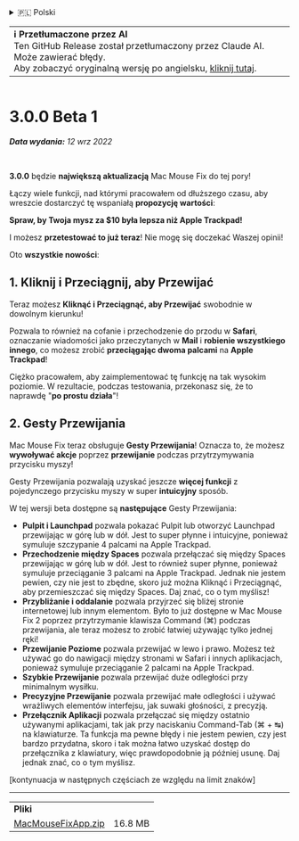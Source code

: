<details>
<summary>🇵🇱 Polski</summary>

[🇬🇧 English (GitHub Release)](https://github.com/noah-nuebling/mac-mouse-fix/releases/tag/3.0.0-Beta-1.1)\
[🇦🇩 Català](https://redirect.macmousefix.com/?target=mmf-release&tag=3.0.0-Beta-1.1&locale=ca)\
[🇩🇪 Deutsch](https://redirect.macmousefix.com/?target=mmf-release&tag=3.0.0-Beta-1.1&locale=de)\
[🇪🇸 Español](https://redirect.macmousefix.com/?target=mmf-release&tag=3.0.0-Beta-1.1&locale=es)\
[🇫🇷 Français](https://redirect.macmousefix.com/?target=mmf-release&tag=3.0.0-Beta-1.1&locale=fr)\
[🇮🇩 Indonesia](https://redirect.macmousefix.com/?target=mmf-release&tag=3.0.0-Beta-1.1&locale=id)\
[🇮🇹 Italiano](https://redirect.macmousefix.com/?target=mmf-release&tag=3.0.0-Beta-1.1&locale=it)\
[🇭🇺 Magyar](https://redirect.macmousefix.com/?target=mmf-release&tag=3.0.0-Beta-1.1&locale=hu)\
[🇳🇱 Nederlands](https://redirect.macmousefix.com/?target=mmf-release&tag=3.0.0-Beta-1.1&locale=nl)\
**🇵🇱 Polski**\
[🇧🇷 Português (Brasil)](https://redirect.macmousefix.com/?target=mmf-release&tag=3.0.0-Beta-1.1&locale=pt-BR)\
[🇵🇹 Português (Portugal)](https://redirect.macmousefix.com/?target=mmf-release&tag=3.0.0-Beta-1.1&locale=pt-PT)\
[🇷🇴 Română](https://redirect.macmousefix.com/?target=mmf-release&tag=3.0.0-Beta-1.1&locale=ro)\
[🇸🇪 Svenska](https://redirect.macmousefix.com/?target=mmf-release&tag=3.0.0-Beta-1.1&locale=sv)\
[🇻🇳 Tiếng Việt](https://redirect.macmousefix.com/?target=mmf-release&tag=3.0.0-Beta-1.1&locale=vi)\
[🇹🇷 Türkçe](https://redirect.macmousefix.com/?target=mmf-release&tag=3.0.0-Beta-1.1&locale=tr)\
[🇨🇿 Čeština](https://redirect.macmousefix.com/?target=mmf-release&tag=3.0.0-Beta-1.1&locale=cs)\
[🇬🇷 Ελληνικά](https://redirect.macmousefix.com/?target=mmf-release&tag=3.0.0-Beta-1.1&locale=el)\
[🇷🇺 Русский](https://redirect.macmousefix.com/?target=mmf-release&tag=3.0.0-Beta-1.1&locale=ru)\
[🇺🇦 Українська](https://redirect.macmousefix.com/?target=mmf-release&tag=3.0.0-Beta-1.1&locale=uk)\
[🇮🇱 עברית](https://redirect.macmousefix.com/?target=mmf-release&tag=3.0.0-Beta-1.1&locale=he)\
[🇸🇦 العربية](https://redirect.macmousefix.com/?target=mmf-release&tag=3.0.0-Beta-1.1&locale=ar)\
[🇮🇳 हिन्दी](https://redirect.macmousefix.com/?target=mmf-release&tag=3.0.0-Beta-1.1&locale=hi)\
[🇹🇭 ไทย](https://redirect.macmousefix.com/?target=mmf-release&tag=3.0.0-Beta-1.1&locale=th)\
[🇨🇳 中文 (简体)](https://redirect.macmousefix.com/?target=mmf-release&tag=3.0.0-Beta-1.1&locale=zh-Hans)\
[🇨🇳 中文 (繁體)](https://redirect.macmousefix.com/?target=mmf-release&tag=3.0.0-Beta-1.1&locale=zh-Hant)\
[🇭🇰 中文（香港)](https://redirect.macmousefix.com/?target=mmf-release&tag=3.0.0-Beta-1.1&locale=zh-HK)\
[🇯🇵 日本語](https://redirect.macmousefix.com/?target=mmf-release&tag=3.0.0-Beta-1.1&locale=ja)\
[🇰🇷 한국어](https://redirect.macmousefix.com/?target=mmf-release&tag=3.0.0-Beta-1.1&locale=ko)\
[Help translate Mac Mouse Fix to different languages!](https://github.com/noah-nuebling/mac-mouse-fix/discussions/731)
</details>
<table align=><td>
<b>ℹ️ Przetłumaczone przez AI</b><br>
Ten GitHub Release został przetłumaczony przez Claude AI. Może zawierać błędy.<br>
Aby zobaczyć oryginalną wersję po angielsku, <a href="https://github.com/noah-nuebling/mac-mouse-fix/releases/tag/3.0.0-Beta-1.1">kliknij tutaj</a>.
</td></table>

<table></table>

# 3.0.0 Beta 1
***Data wydania:** 12 wrz 2022*

<br>

**3.0.0** będzie **największą aktualizacją** Mac Mouse Fix do tej pory!

Łączy wiele funkcji, nad którymi pracowałem od dłuższego czasu, aby wreszcie dostarczyć tę wspaniałą **propozycję wartości**:

**Spraw, by Twoja mysz za $10 była lepsza niż Apple Trackpad!**

I możesz **przetestować to już teraz**! Nie mogę się doczekać Waszej opinii!

Oto **wszystkie nowości**:

## 1. Kliknij i Przeciągnij, aby Przewijać

Teraz możesz **Kliknąć i Przeciągnąć, aby Przewijać** swobodnie w dowolnym kierunku!

Pozwala to również na cofanie i przechodzenie do przodu w **Safari**, oznaczanie wiadomości jako przeczytanych w **Mail** i **robienie wszystkiego innego**, co możesz zrobić **przeciągając dwoma palcami** na **Apple Trackpad**!

Ciężko pracowałem, aby zaimplementować tę funkcję na tak wysokim poziomie. W rezultacie, podczas testowania, przekonasz się, że to naprawdę "**po prostu działa**"!

## 2. Gesty Przewijania

Mac Mouse Fix teraz obsługuje **Gesty Przewijania**!
Oznacza to, że możesz **wywoływać akcje** poprzez **przewijanie** podczas przytrzymywania przycisku myszy!

Gesty Przewijania pozwalają uzyskać jeszcze **więcej funkcji** z pojedynczego przycisku myszy w super **intuicyjny** sposób.

W tej wersji beta dostępne są **następujące** Gesty Przewijania:

  - **Pulpit i Launchpad** pozwala pokazać Pulpit lub otworzyć Launchpad przewijając w górę lub w dół. Jest to super płynne i intuicyjne, ponieważ symuluje szczypanie 4 palcami na Apple Trackpad.
  - **Przechodzenie między Spaces** pozwala przełączać się między Spaces przewijając w górę lub w dół. Jest to również super płynne, ponieważ symuluje przeciąganie 3 palcami na Apple Trackpad. Jednak nie jestem pewien, czy nie jest to zbędne, skoro już można Kliknąć i Przeciągnąć, aby przemieszczać się między Spaces. Daj znać, co o tym myślisz!
  - **Przybliżanie i oddalanie** pozwala przyjrzeć się bliżej stronie internetowej lub innym elementom. Było to już dostępne w Mac Mouse Fix 2 poprzez przytrzymanie klawisza Command (⌘) podczas przewijania, ale teraz możesz to zrobić łatwiej używając tylko jednej ręki!
  - **Przewijanie Poziome** pozwala przewijać w lewo i prawo. Możesz też używać go do nawigacji między stronami w Safari i innych aplikacjach, ponieważ symuluje przeciąganie 2 palcami na Apple Trackpad.
  - **Szybkie Przewijanie** pozwala przewijać duże odległości przy minimalnym wysiłku.
  - **Precyzyjne Przewijanie** pozwala przewijać małe odległości i używać wrażliwych elementów interfejsu, jak suwaki głośności, z precyzją.
  - **Przełącznik Aplikacji** pozwala przełączać się między ostatnio używanymi aplikacjami, tak jak przy naciskaniu Command-Tab (⌘ + ↹) na klawiaturze. Ta funkcja ma pewne błędy i nie jestem pewien, czy jest bardzo przydatna, skoro i tak można łatwo uzyskać dostęp do przełącznika z klawiatury, więc prawdopodobnie ją później usunę. Daj jednak znać, co o tym myślisz.

[kontynuacja w następnych częściach ze względu na limit znaków]

---

<table align="start">
<tr>
    <td colspan=2>
        <b>Pliki</b>
    </td>
</tr>
<tr>
    <td><a href="https://github.com/noah-nuebling/mac-mouse-fix/releases/download/3.0.0-Beta-1.1/MacMouseFixApp.zip">MacMouseFixApp.zip</a></td>
    <td>16.8 MB</td>
</tr>
</table>